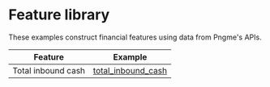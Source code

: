# Feature library

These examples construct financial features using data from Pngme's APIs.

| Feature            | Example                                  |
| ------------------ | ---------------------------------------- |
| Total inbound cash | [total_inbound_cash](total_inbound_cash) |
